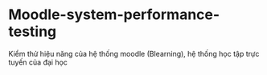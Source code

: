 # Moodle-system-performance-testing
Kiểm thử hiệu năng của hệ thống moodle (Blearning), hệ thống học tập trực tuyến của đại học

